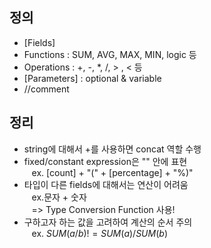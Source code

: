 ## 정의
- [Fields]
- Functions : SUM, AVG, MAX, MIN, logic 등
- Operations : +, -, *, /, > , < 등
- [Parameters] : optional & variable
- //comment

## 정리
- string에 대해서 +를 사용하면 concat 역할 수행
- fixed/constant expression은 "" 안에 표현\
&nbsp;&nbsp; ex. [count] + "(" + [percentage] + "%)"
- 타입이 다른 fields에 대해서는 연산이 어려움\
&nbsp;&nbsp; ex.문자 + 숫자\
&nbsp;&nbsp; => Type Conversion Function 사용!
- 구하고자 하는 값을 고려하여 계산의 순서 주의\
&nbsp;&nbsp; ex. $SUM(a/b) != SUM(a)/SUM(b)$
